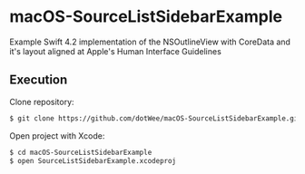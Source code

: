 # macOS-SourceListSidebarExample

Example Swift 4.2 implementation of the NSOutlineView with CoreData and it's layout aligned at Apple's Human Interface Guidelines

## Execution

Clone repository:

```bash
$ git clone https://github.com/dotWee/macOS-SourceListSidebarExample.git
```

Open project with Xcode:

```bash
$ cd macOS-SourceListSidebarExample
$ open SourceListSidebarExample.xcodeproj
```
